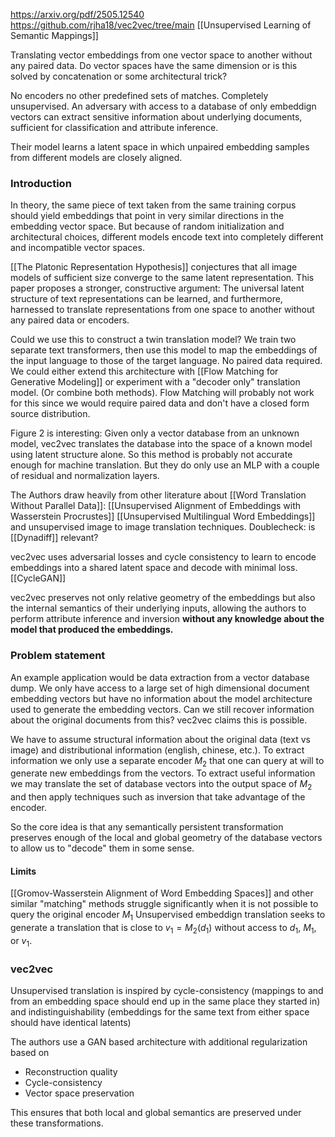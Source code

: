 https://arxiv.org/pdf/2505.12540
https://github.com/rjha18/vec2vec/tree/main
[[Unsupervised Learning of Semantic Mappings]]

Translating vector embeddings from one vector space to another without any paired data. 
Do vector spaces have the same dimension or is this solved by concatenation or some architectural trick? 

No encoders no other predefined sets of matches. Completely unsupervised. 
An adversary with access to a database of only embeddign vectors can extract sensitive information about underlying documents, sufficient for classification and attribute inference.

Their model learns a latent space in which unpaired embedding samples from different models are closely aligned. 

### Introduction
In theory, the same piece of text taken from the same training corpus should yield embeddings that point in very similar directions in the embedding vector space. But because of random initialization and architectural choices, different models encode text into completely different and incompatible vector spaces. 

[[The Platonic Representation Hypothesis]] conjectures that all image models of sufficient size converge to the same latent representation. 
This paper proposes a stronger, constructive argument: The universal latent structure of text representations can be learned, and furthermore, harnessed to translate representations from one space to another without any paired data or encoders. 

Could we use this to construct a twin translation model? We train two separate text transformers, then use this model to map the embeddings of the input language to those of the target language. No paired data required. We could either extend this architecture with [[Flow Matching for Generative Modeling]] or experiment with a "decoder only" translation model. (Or combine both methods). Flow Matching will probably not work for this since we would require paired data and don't have a closed form source distribution. 

Figure 2 is interesting: Given only a vector database from an unknown model, vec2vec translates the database into the space of a known model using latent structure alone. 
So this method is probably not accurate enough for machine translation. But they do only use an MLP with a couple of residual and normalization layers. 

The Authors draw heavily from other literature about [[Word Translation Without Parallel Data]]: [[Unsupervised Alignment of Embeddings with Wasserstein Procrustes]] [[Unsupervised Multilingual Word Embeddings]] and unsupervised image to image translation techniques. 
Doublecheck: is [[Dynadiff]] relevant? 

vec2vec uses adversarial losses and cycle consistency to learn to encode embeddings into a shared latent space and decode with minimal loss. [[CycleGAN]]

vec2vec preserves not only relative geometry of the embeddings but also the internal semantics of their underlying inputs, allowing the authors to perform attribute inference and inversion **without any knowledge about the model that produced the embeddings.**

### Problem statement
An example application would be data extraction from a vector database dump. We only have access to a large set of high dimensional document embedding vectors but have no information about the model architecture used to generate the embedding vectors. Can we still recover information about the original documents from this? 
vec2vec claims this is possible. 

We have to assume structural information about the original data (text vs image) and distributional information (english, chinese, etc.). To extract information we only use a separate encoder $M_2$ that one can query at will to generate new embeddings from the vectors. To extract useful information we may translate the set of database vectors into the output space of $M_2$ and then apply techniques such as inversion that take advantage of the encoder. 

So the core idea is that any semantically persistent transformation preserves enough of the local and global geometry of the database vectors to allow us to "decode" them in some sense. 
#### Limits
[[Gromov-Wasserstein Alignment of Word Embedding Spaces]] and other similar "matching" methods struggle significantly when it is not possible to query the original encoder $M_1$ Unsupervised embeddign translation seeks to generate a translation that is close to $v_1 = M_2(d_1)$ without access to $d_1$, $M_1$, or $v_1$.
### vec2vec
Unsupervised translation is inspired by cycle-consistency (mappings to and from an embedding space should end up in the same place they started in) and indistinguishability (embeddings for the same text from either space should have identical latents)

The authors use a GAN based architecture with additional regularization based on 
* Reconstruction quality
* Cycle-consistency
* Vector space preservation

This ensures that both local and global semantics are preserved under these transformations.



